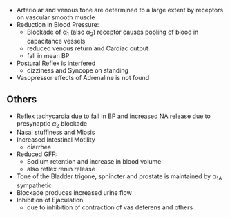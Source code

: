 - Arteriolar and venous tone are determined to a large extent by receptors on vascular smooth muscle
- Reduction in Blood Pressure: 
	- Blockade of α<sub>1</sub> (also α<sub>2</sub>) receptor causes pooling of blood in capacitance vessels
	- reduced venous return and Cardiac output 
	- fall in mean BP
- Postural Reflex is interfered 
	- dizziness and Syncope on standing
- Vasopressor effects of Adrenaline is not found
## Others
- Reflex tachycardia due to fall in BP and increased NA release due to presynaptic $\alpha$<sub>2</sub> blockade
- Nasal stuffiness and Miosis
- Increased Intestinal Motility 
	- diarrhea
- Reduced GFR: 
	- Sodium retention and increase in blood volume 
	- also reflex renin release
- Tone of the Bladder trigone, sphincter and prostate is maintained by α<sub>1A</sub> sympathetic
- Blockade produces increased urine flow
- Inhibition of Ejaculation 
	- due to inhibition of contraction of vas deferens and others